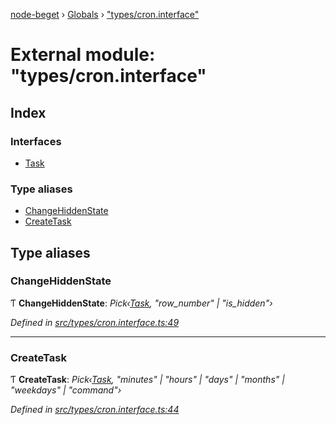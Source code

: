 [node-beget](../README.md) › [Globals](../globals.md) › ["types/cron.interface"](_types_cron_interface_.md)

# External module: "types/cron.interface"

## Index

### Interfaces

* [Task](../interfaces/_types_cron_interface_.task.md)

### Type aliases

* [ChangeHiddenState](_types_cron_interface_.md#changehiddenstate)
* [CreateTask](_types_cron_interface_.md#createtask)

## Type aliases

###  ChangeHiddenState

Ƭ **ChangeHiddenState**: *Pick‹[Task](../interfaces/_types_cron_interface_.task.md), "row_number" | "is_hidden"›*

*Defined in [src/types/cron.interface.ts:49](https://github.com/olehcambel/node-beget/blob/530258f/src/types/cron.interface.ts#L49)*

___

###  CreateTask

Ƭ **CreateTask**: *Pick‹[Task](../interfaces/_types_cron_interface_.task.md), "minutes" | "hours" | "days" | "months" | "weekdays" | "command"›*

*Defined in [src/types/cron.interface.ts:44](https://github.com/olehcambel/node-beget/blob/530258f/src/types/cron.interface.ts#L44)*

